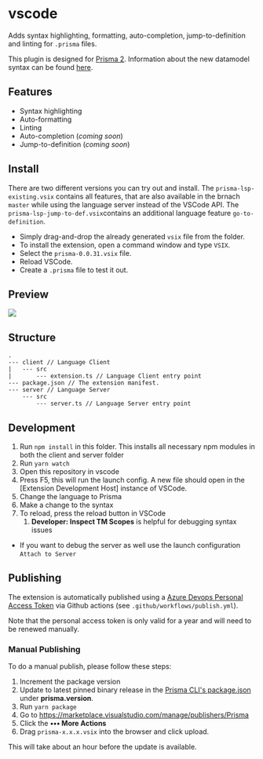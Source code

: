 # vscode

Adds syntax highlighting, formatting, auto-completion, jump-to-definition and linting for `.prisma` files.

This plugin is designed for [Prisma 2](https://www.prisma.io/blog/announcing-prisma-2-zq1s745db8i5). Information about the new datamodel syntax can be found [here](https://github.com/prisma/prisma2/blob/master/docs/data-modeling.md).

## Features

- Syntax highlighting
- Auto-formatting
- Linting
- Auto-completion (_coming soon_)
- Jump-to-definition (_coming soon_)

## Install

There are two different versions you can try out and install. 
The `prisma-lsp-existing.vsix` contains all features, that are also 
available in the brnach `master` while using the language server instead of the VSCode API. The `prisma-lsp-jump-to-def.vsix`contains an additional language feature `go-to-definition`.

- Simply drag-and-drop the already generated `vsix` file from the folder.
- To install the extension, open a command window and type `VSIX`.
- Select the `prisma-0.0.31.vsix` file.
- Reload VSCode.
- Create a `.prisma` file to test it out.


## Preview

![](https://imgur.com/HbufPo6.png)

## Structure

```
.
--- client // Language Client
|   --- src   
|       --- extension.ts // Language Client entry point
--- package.json // The extension manifest.
--- server // Language Server
    --- src
        --- server.ts // Language Server entry point
```


## Development

1. Run `npm install` in this folder. This installs all necessary npm modules in both the client and server folder
2. Run `yarn watch`
3. Open this repository in vscode
4. Press F5, this will run the launch config. A new file should open in the [Extension Development Host] instance of VSCode.
5. Change the language to Prisma
6. Make a change to the syntax
7. To reload, press the reload button in VSCode
   1. **Developer: Inspect TM Scopes** is helpful for debugging syntax issues
- If you want to debug the server as well use the launch configuration `Attach to Server`

## Publishing

The extension is automatically published using a [Azure Devops Personal Access Token](https://code.visualstudio.com/api/working-with-extensions/publishing-extension#get-a-personal-access-token) via Github actions (see `.github/workflows/publish.yml`).

Note that the personal access token is only valid for a year and will need to be renewed manually.

### Manual Publishing

To do a manual publish, please follow these steps:

1. Increment the package version
2. Update to latest pinned binary release in the [Prisma CLI's package.json](https://github.com/prisma/prisma2/blob/master/cli/prisma2/package.json) under **prisma.version**.
3. Run `yarn package`
4. Go to https://marketplace.visualstudio.com/manage/publishers/Prisma
5. Click the **••• More Actions**
6. Drag `prisma-x.x.x.vsix` into the browser and click upload.

This will take about an hour before the update is available.
